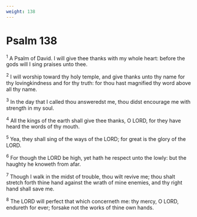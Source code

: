 ```yaml
---
weight: 138
---
```


# Psalm 138

<sup>1</sup> A Psalm of David. I will give thee thanks with my whole heart: before the gods will I sing praises unto thee. 

<sup>2</sup> I will worship toward thy holy temple, and give thanks unto thy name for thy lovingkindness and for thy truth: for thou hast magnified thy word above all thy name. 

<sup>3</sup> In the day that I called thou answeredst me, thou didst encourage me with strength in my soul. 

<sup>4</sup> All the kings of the earth shall give thee thanks, O LORD, for they have heard the words of thy mouth. 

<sup>5</sup> Yea, they shall sing of the ways of the LORD; for great is the glory of the LORD. 

<sup>6</sup> For though the LORD be high, yet hath he respect unto the lowly: but the haughty he knoweth from afar. 

<sup>7</sup> Though I walk in the midst of trouble, thou wilt revive me; thou shalt stretch forth thine hand against the wrath of mine enemies, and thy right hand shall save me. 

<sup>8</sup> The LORD will perfect that which concerneth me: thy mercy, O LORD, endureth for ever; forsake not the works of thine own hands. 


